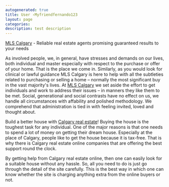 ```yaml
---
autogenerated: true
title: User ›Myfriendfernando123
layout: page
categories: 
description: test description
---
```


[MLS Calgary](https://www.myfriendfernando.ca/) - Reliable real estate agents promising guaranteed results to your needs

As involved people, we, in general, have stresses and demands on our lives, both individual and master especially with respect to the purchase or offer of your home. That is the place we come in. Similarly, as you would look for clinical or lawful guidance MLS Calgary is here to help with all the subtleties related to purchasing or selling a home – normally the most significant buy in the vast majority's lives. At [MLS Calgary](https://www.myfriendfernando.ca/) we set aside the effort to get individuals and work to address their issues – in manners they like them to be met. Social, generational and social contrasts have no effect on us, we handle all circumstances with affability and polished methodology. We comprehend that administration is tied in with feeling invited, loved and thought about.

Build a better house with [Calgary real estate](https://www.myfriendfernando.ca/)! Buying the house is the toughest task for any individual. One of the major reasons is that one needs to spend a lot of money on getting their dream house. Especially at the place of Calgary, people like to get the house because it is tax-free. That is why there is Calgary real estate online companies that are offering the best support round the clock.

By getting help from Calgary real estate online, then one can easily look for a suitable house without any hassle. So, all you need to do is just go through the detail of the site carefully. This is the best way in which one can know whether the site is charging anything extra from the online buyers or not.
